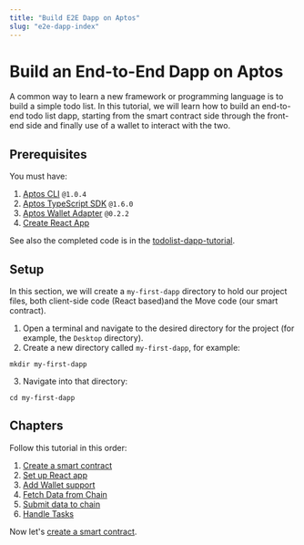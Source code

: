 ```yaml
---
title: "Build E2E Dapp on Aptos"
slug: "e2e-dapp-index"
---
```


# Build an End-to-End Dapp on Aptos

A common way to learn a new framework or programming language is to build a simple todo list. In this tutorial, we will learn how to build an end-to-end todo list dapp, starting from the smart contract side through the front-end side and finally use of a wallet to interact with the two.

## Prerequisites

You must have:

1. [Aptos CLI](../../cli-tools/aptos-cli-tool/index.md) `@1.0.4`
2. [Aptos TypeScript SDK](../../sdks/ts-sdk/index.md) `@1.6.0`
3. [Aptos Wallet Adapter](../../guides/wallet-standard.md) `@0.2.2`
4. [Create React App](https://create-react-app.dev/)

See also the completed code is in the [todolist-dapp-tutorial](https://github.com/aptos-labs/todolist-dapp-tutorial).

## Setup

In this section, we will create a `my-first-dapp` directory to hold our project files, both client-side code (React based)and the Move code (our smart contract).

1. Open a terminal and navigate to the desired directory for the project (for example, the `Desktop` directory).
2. Create a new directory called `my-first-dapp`, for example:
  ```shell
  mkdir my-first-dapp
  ```
3. Navigate into that directory:
  ```shell
  cd my-first-dapp
  ```

## Chapters

Follow this tutorial in this order:

1. [Create a smart contract](./1-create-smart-contract.md)
2. [Set up React app](./2-set-up-react-app.md)
3. [Add Wallet support](3-add-wallet-support.md)
4. [Fetch Data from Chain](4-fetch-data-from-chain.md)
5. [Submit data to chain](./5-submit-data-to-chain.md)
6. [Handle Tasks](./6-handle-tasks.md)

Now let's [create a smart contract](./1-create-smart-contract.md).